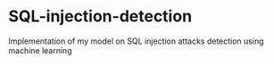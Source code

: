 # SQL-injection-detection
Implementation of my model on SQL injection attacks detection using machine learning
